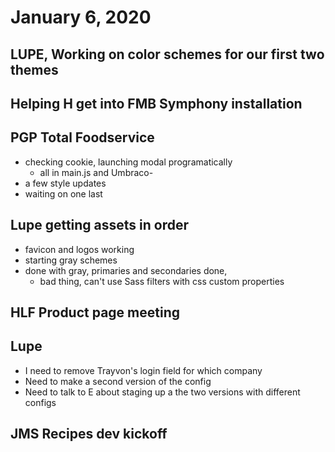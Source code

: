 # January 6, 2020

## LUPE, Working on color schemes for our first two themes

## Helping H get into FMB Symphony installation

## PGP Total Foodservice
- checking cookie, launching modal programatically
  - all in main.js and Umbraco-
- a few style updates
- waiting on one last

## Lupe getting assets in order
- favicon and logos working
- starting gray schemes
- done with gray, primaries and secondaries done, 
  - bad thing, can't use Sass filters with css custom properties

## HLF Product page meeting

## Lupe
- I need to remove Trayvon's login field for which company
- Need to make a second version of the config
- Need to talk to E about staging up a the two versions with different configs

## JMS Recipes dev kickoff
